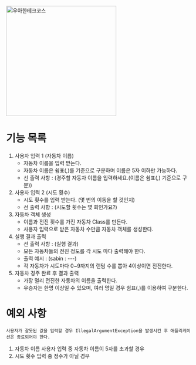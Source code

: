 <p>
    <img src="https://github.com/user-attachments/assets/c811c2be-923e-4134-a7d4-56bd12198910" alt="우아한테크코스" width="300px">
</p>

# 기능 목록

1. 사용자 입력 1 (자동차 이릅)
    - 자동차 이름을 입력 받는다.
    - 자동차 이름은 쉼표(,)를 기준으로 구분하며 이름은 5자 이하만 가능하다.
    - 선 출력 사항 : (경주할 자동차 이름을 입력하세요.(이름은 쉼표(,) 기준으로 구분))
2. 사용자 입력 2 (시도 횟수)
    - 시도 횟수를 입력 받는다. (몇 번의 이동을 할 것인지)
    - 선 출력 사항 : (시도할 횟수는 몇 회인가요?)
3. 자동차 객체 생성
   - 이름과 전진 횟수를 가진 자동차 Class를 만든다.
   - 사용자 입력으로 받은 자동차 수만큼 자동차 객체를 생성한다.
4. 실행 결과 출력
   - 선 출력 사항 : (실행 결과)
   - 모든 자동차들의 전진 정도를 각 시도 마다 출력해야 한다.
   - 출력 예시 : (sabin : ---)
   - 각 자동차가 시도마다 0~9까지의 랜덤 수를 뽑아 4이상이면 전진한다.
5. 자동차 경주 완료 후 결과 출력
   - 가장 멀리 전진한 자동차의 이름을 출력한다.
   - 우승자는 한명 이상일 수 있으며, 여러 명일 경우 쉼표(,)를 이용하여 구분한다.

# 예외 사항
`사용자가 잘못된 값을 입력할 경우
IllegalArgumentException을 발생시킨 후
애플리케이션은 종료되어야 한다.`
1. 자동차 이름 사용자 입력 중 자동차 이름이 5자를 초과할 경우
2. 시도 횟수 입력 중 정수가 아닐 경우